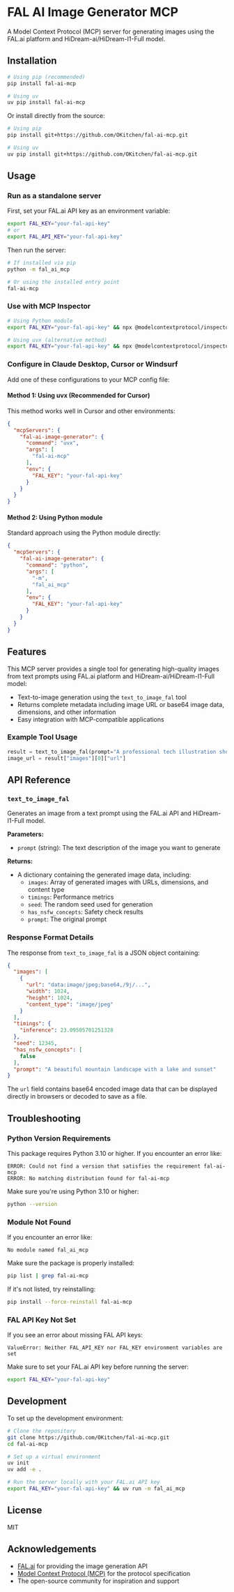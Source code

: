 # FAL AI Image Generator MCP

A Model Context Protocol (MCP) server for generating images using the FAL.ai platform and HiDream-ai/HiDream-I1-Full model.

## Installation

```bash
# Using pip (recommended)
pip install fal-ai-mcp

# Using uv
uv pip install fal-ai-mcp
```

Or install directly from the source:

```bash
# Using pip
pip install git+https://github.com/OKitchen/fal-ai-mcp.git

# Using uv
uv pip install git+https://github.com/OKitchen/fal-ai-mcp.git
```

## Usage

### Run as a standalone server

First, set your FAL.ai API key as an environment variable:

```bash
export FAL_KEY="your-fal-api-key"
# or
export FAL_API_KEY="your-fal-api-key"
```

Then run the server:

```bash
# If installed via pip
python -m fal_ai_mcp

# Or using the installed entry point
fal-ai-mcp
```

### Use with MCP Inspector

```bash
# Using Python module
export FAL_KEY="your-fal-api-key" && npx @modelcontextprotocol/inspector -- python -m fal_ai_mcp

# Using uvx (alternative method)
export FAL_KEY="your-fal-api-key" && npx @modelcontextprotocol/inspector uvx fal-ai-mcp
```

### Configure in Claude Desktop, Cursor or Windsurf

Add one of these configurations to your MCP config file:

#### Method 1: Using uvx (Recommended for Cursor)

This method works well in Cursor and other environments:

```json
{
  "mcpServers": {
    "fal-ai-image-generator": {
      "command": "uvx",
      "args": [
        "fal-ai-mcp"
      ],
      "env": {
        "FAL_KEY": "your-fal-api-key"
      }
    }
  }
}
```

#### Method 2: Using Python module

Standard approach using the Python module directly:

```json
{
  "mcpServers": {
    "fal-ai-image-generator": {
      "command": "python",
      "args": [
        "-m",
        "fal_ai_mcp"
      ],
      "env": {
        "FAL_KEY": "your-fal-api-key"
      }
    }
  }
}
```

## Features

This MCP server provides a single tool for generating high-quality images from text prompts using FAL.ai platform and HiDream-ai/HiDream-I1-Full model:

- Text-to-image generation using the `text_to_image_fal` tool
- Returns complete metadata including image URL or base64 image data, dimensions, and other information
- Easy integration with MCP-compatible applications

### Example Tool Usage

```python
result = text_to_image_fal(prompt="A professional tech illustration showing MCP architecture connecting multiple AI services")
image_url = result["images"][0]["url"]
```

## API Reference

### `text_to_image_fal`

Generates an image from a text prompt using the FAL.ai API and HiDream-I1-Full model.

**Parameters:**
- `prompt` (string): The text description of the image you want to generate

**Returns:**
- A dictionary containing the generated image data, including:
  - `images`: Array of generated images with URLs, dimensions, and content type
  - `timings`: Performance metrics
  - `seed`: The random seed used for generation
  - `has_nsfw_concepts`: Safety check results
  - `prompt`: The original prompt

### Response Format Details

The response from `text_to_image_fal` is a JSON object containing:

```json
{
  "images": [
    {
      "url": "data:image/jpeg;base64,/9j/...",
      "width": 1024,
      "height": 1024,
      "content_type": "image/jpeg"
    }
  ],
  "timings": {
    "inference": 23.09505701251328
  },
  "seed": 12345,
  "has_nsfw_concepts": [
    false
  ],
  "prompt": "A beautiful mountain landscape with a lake and sunset"
}
```

The `url` field contains base64 encoded image data that can be displayed directly in browsers or decoded to save as a file.

## Troubleshooting

### Python Version Requirements

This package requires Python 3.10 or higher. If you encounter an error like:

```
ERROR: Could not find a version that satisfies the requirement fal-ai-mcp
ERROR: No matching distribution found for fal-ai-mcp
```

Make sure you're using Python 3.10 or higher:

```bash
python --version
```

### Module Not Found

If you encounter an error like:

```
No module named fal_ai_mcp
```

Make sure the package is properly installed:

```bash
pip list | grep fal-ai-mcp
```

If it's not listed, try reinstalling:

```bash
pip install --force-reinstall fal-ai-mcp
```

### FAL API Key Not Set

If you see an error about missing FAL API keys:

```
ValueError: Neither FAL_API_KEY nor FAL_KEY environment variables are set
```

Make sure to set your FAL.ai API key before running the server:

```bash
export FAL_KEY="your-fal-api-key"
```

## Development

To set up the development environment:

```bash
# Clone the repository
git clone https://github.com/OKitchen/fal-ai-mcp.git
cd fal-ai-mcp

# Set up a virtual environment
uv init
uv add -e .

# Run the server locally with your FAL.ai API key
export FAL_KEY="your-fal-api-key" && uv run -m fal_ai_mcp
```

## License

MIT

## Acknowledgements

- [FAL.ai](https://www.fal.ai) for providing the image generation API
- [Model Context Protocol (MCP)](https://modelcontextprotocol.github.io/) for the protocol specification
- The open-source community for inspiration and support